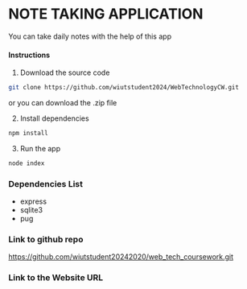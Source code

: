 # NOTE TAKING APPLICATION

You can take daily notes with the help of this app

#### Instructions

1. Download the source code

```bash
git clone https://github.com/wiutstudent2024/WebTechnologyCW.git
```

or you can download the .zip file

2. Install dependencies

```bash
npm install
```

3. Run the app

```bash
node index
```

### Dependencies List

- express
- sqlite3
- pug

### Link to github repo
https://github.com/wiutstudent20242020/web_tech_coursework.git

### Link to the Website URL
